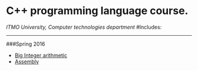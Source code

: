 # C++ programming language course.
*ITMO University, Computer technologies department*
#Includes:
***
###Spring 2016
* [Big Integer arithmetic](https://github.com/karavaevitalii/university-cpp-course/tree/master/spring-2016/big_integer)
* [Assembly](https://github.com/karavaevitalii/university-cpp-course/tree/master/spring-2016/asm)

